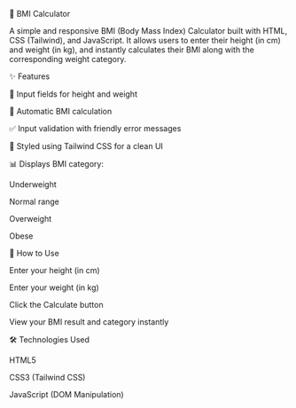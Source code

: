 🧮 BMI Calculator

A simple and responsive BMI (Body Mass Index) Calculator built with HTML, CSS (Tailwind), and JavaScript.
It allows users to enter their height (in cm) and weight (in kg), and instantly calculates their BMI along with the corresponding weight category.

✨ Features

📏 Input fields for height and weight

🔢 Automatic BMI calculation

✅ Input validation with friendly error messages

🎨 Styled using Tailwind CSS for a clean UI

📊 Displays BMI category:

Underweight

Normal range

Overweight

Obese

🚀 How to Use

Enter your height (in cm)

Enter your weight (in kg)

Click the Calculate button

View your BMI result and category instantly

🛠️ Technologies Used

HTML5

CSS3 (Tailwind CSS)

JavaScript (DOM Manipulation)
